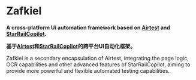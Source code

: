 # Zafkiel

**A cross-platform UI automation framework based on [Airtest](https://github.com/AirtestProject/Airtest) and [StarRailCopilot](https://github.com/LmeSzinc/StarRailCopilot).**

**基于[Airtest](https://github.com/AirtestProject/Airtest)和[StarRailCopilot](https://github.com/LmeSzinc/StarRailCopilot)的跨平台UI自动化框架。**



Zafkiel is a secondary encapsulation of Airtest, integrating the page logic, OCR capabilities and other advanced features of StarRailCopilot, aiming to provide more powerful and flexible automated testing capabilities.